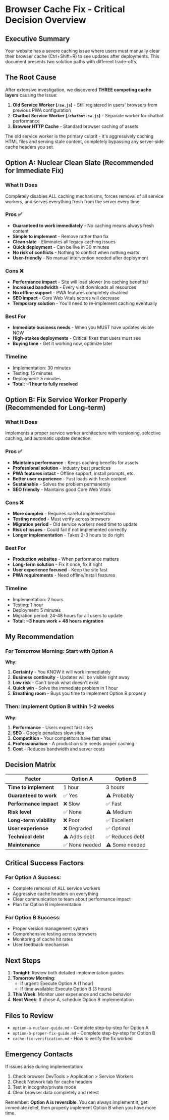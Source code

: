 # Browser Cache Fix - Critical Decision Overview

## Executive Summary
Your website has a severe caching issue where users must manually clear their browser cache (Ctrl+Shift+R) to see updates after deployments. This document presents two solution paths with different trade-offs.

## The Root Cause
After extensive investigation, we discovered **THREE competing cache layers** causing the issue:

1. **Old Service Worker (`/sw.js`)** - Still registered in users' browsers from previous PWA configuration
2. **Chatbot Service Worker (`/chatbot-sw.js`)** - Separate worker for chatbot performance
3. **Browser HTTP Cache** - Standard browser caching of assets

The old service worker is the primary culprit - it's aggressively caching HTML files and serving stale content, completely bypassing any server-side cache headers you set.

## Option A: Nuclear Clean Slate (Recommended for Immediate Fix)

### What It Does
Completely disables ALL caching mechanisms, forces removal of all service workers, and serves everything fresh from the server every time.

### Pros ✅
- **Guaranteed to work immediately** - No caching means always fresh content
- **Simple to implement** - Remove rather than fix
- **Clean slate** - Eliminates all legacy caching issues
- **Quick deployment** - Can be live in 30 minutes
- **No risk of conflicts** - Nothing to conflict when nothing exists
- **User-friendly** - No manual intervention needed after deployment

### Cons ❌
- **Performance impact** - Site will load slower (no caching benefits)
- **Increased bandwidth** - Every visit downloads all resources
- **No offline support** - PWA features completely disabled
- **SEO impact** - Core Web Vitals scores will decrease
- **Temporary solution** - You'll need to re-implement caching eventually

### Best For
- **Immediate business needs** - When you MUST have updates visible NOW
- **High-stakes deployments** - Critical fixes that users must see
- **Buying time** - Get it working now, optimize later

### Timeline
- Implementation: 30 minutes
- Testing: 15 minutes
- Deployment: 5 minutes
- **Total: ~1 hour to fully resolved**

## Option B: Fix Service Worker Properly (Recommended for Long-term)

### What It Does
Implements a proper service worker architecture with versioning, selective caching, and automatic update detection.

### Pros ✅
- **Maintains performance** - Keeps caching benefits for assets
- **Professional solution** - Industry best practices
- **PWA features intact** - Offline support, install prompts, etc.
- **Better user experience** - Fast loads with fresh content
- **Sustainable** - Solves the problem permanently
- **SEO friendly** - Maintains good Core Web Vitals

### Cons ❌
- **More complex** - Requires careful implementation
- **Testing needed** - Must verify across browsers
- **Migration period** - Old service workers need time to update
- **Risk of issues** - Could fail if not implemented correctly
- **Longer implementation** - Takes 2-3 hours to do right

### Best For
- **Production websites** - When performance matters
- **Long-term solution** - Fix it once, fix it right
- **User experience focused** - Keep the site fast
- **PWA requirements** - Need offline/install features

### Timeline
- Implementation: 2 hours
- Testing: 1 hour  
- Deployment: 5 minutes
- Migration period: 24-48 hours for all users to update
- **Total: ~3 hours work + 48 hours migration**

## My Recommendation

### For Tomorrow Morning: **Start with Option A**

**Why:**
1. **Certainty** - You KNOW it will work immediately
2. **Business continuity** - Updates will be visible right away
3. **Low risk** - Can't break what doesn't exist
4. **Quick win** - Solve the immediate problem in 1 hour
5. **Breathing room** - Buys you time to implement Option B properly

### Then: **Implement Option B within 1-2 weeks**

**Why:**
1. **Performance** - Users expect fast sites
2. **SEO** - Google penalizes slow sites
3. **Competition** - Your competitors have fast sites
4. **Professionalism** - A production site needs proper caching
5. **Cost** - Reduces bandwidth and server costs

## Decision Matrix

| Factor | Option A | Option B |
|--------|----------|----------|
| **Time to implement** | 1 hour | 3 hours |
| **Guaranteed to work** | ✅ Yes | ⚠️ Probably |
| **Performance impact** | ❌ Slow | ✅ Fast |
| **Risk level** | ✅ None | ⚠️ Medium |
| **Long-term viability** | ❌ Poor | ✅ Excellent |
| **User experience** | ❌ Degraded | ✅ Optimal |
| **Technical debt** | ⚠️ Adds debt | ✅ Reduces debt |
| **Maintenance** | ✅ None needed | ⚠️ Some needed |

## Critical Success Factors

### For Option A Success:
- Complete removal of ALL service workers
- Aggressive cache headers on everything
- Clear communication to team about performance impact
- Plan for Option B implementation

### For Option B Success:
- Proper version management system
- Comprehensive testing across browsers
- Monitoring of cache hit rates
- User feedback mechanism

## Next Steps

1. **Tonight**: Review both detailed implementation guides
2. **Tomorrow Morning**: 
   - If urgent: Execute Option A (1 hour)
   - If time available: Execute Option B (3 hours)
3. **This Week**: Monitor user experience and cache behavior
4. **Next Week**: If chose A, schedule Option B implementation

## Files to Review

- `option-a-nuclear-guide.md` - Complete step-by-step for Option A
- `option-b-proper-fix-guide.md` - Complete step-by-step for Option B
- `cache-fix-verification.md` - How to verify the fix worked

## Emergency Contacts

If issues arise during implementation:
1. Check browser DevTools > Application > Service Workers
2. Check Network tab for cache headers
3. Test in incognito/private mode
4. Clear browser data completely and retest

Remember: **Option A is reversible**. You can always implement it, get immediate relief, then properly implement Option B when you have more time.